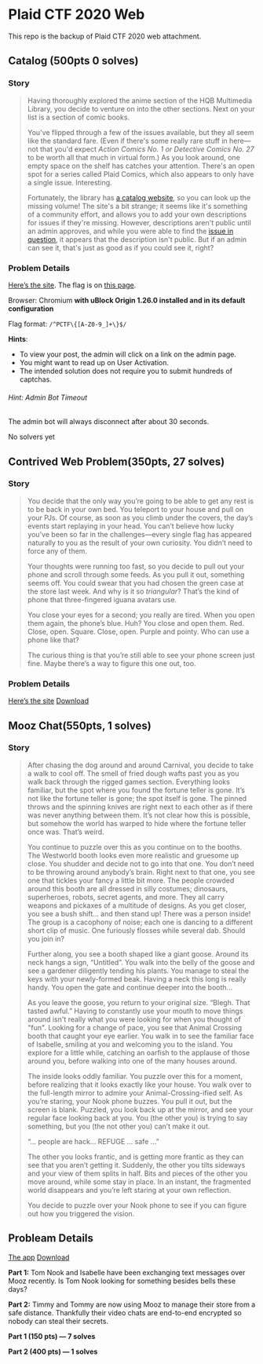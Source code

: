 #	Plaid CTF 2020 Web

This repo is the backup of Plaid CTF 2020 web attachment.



##	Catalog (500pts 0 solves)

###	Story

> Having thoroughly explored the anime section of the HQB Multimedia Library, you decide to venture on into the other sections. Next on your list is a section of comic books.
>
> You've flipped through a few of the issues available, but they all seem like the standard fare. (Even if there's some really rare stuff in here—not that you'd expect *Action Comics No. 1 or Detective Comics No. 27* to be worth all that much in virtual form.) As you look around, one empty space on the shelf has catches your attention. There's an open spot for a series called Plaid Comics, which also appears to only have a single issue. Interesting.
>
> Fortunately, the library has [a catalog website](http://catalog.pwni.ng/), so you can look up the missing volume! The site's a bit strange; it seems like it's something of a community effort, and allows you to add your own descriptions for issues if they're missing. However, descriptions aren't public until an admin approves, and while you were able to find the [issue in question](http://catalog.pwni.ng/issue.php?id=3), it appears that the description isn't public. But if an admin can see it, that's just as good as if you could see it, right?



###	Problem Details

[Here’s the site](http://catalog.pwni.ng/). The flag is on [this page](http://catalog.pwni.ng/issue.php?id=3).

Browser: Chromium **with uBlock Origin 1.26.0 installed and in its default configuration**

Flag format: `/^PCTF\{[A-Z0-9_]+\}$/`

**Hints**:

- To view your post, the admin will click on a link on the admin page.
- You might want to read up on User Activation.
- The intended solution does not require you to submit hundreds of captchas.

###### Hint: Admin Bot Timeout

The admin bot will always disconnect after about 30 seconds.

No solvers yet



##	Contrived Web Problem(350pts, 27 solves)

###	Story

> You decide that the only way you’re going to be able to get any rest is to be back in your own bed. You teleport to your house and pull on your PJs. Of course, as soon as you climb under the covers, the day’s events start replaying in your head. You can’t believe how lucky you’ve been so far in the challenges—every single flag has appeared naturally to you as the result of your own curiosity. You didn’t need to force any of them.
>
> Your thoughts were running too fast, so you decide to pull out your phone and scroll through some feeds. As you pull it out, something seems off. You could swear that you had chosen the green case at the store last week. And why is it so *triangular*? That’s the kind of phone that three-fingered iguana avatars use.
>
> You close your eyes for a second; you really are tired. When you open them again, the phone’s blue. Huh? You close and open them. Red. Close, open. Square. Close, open. Purple and pointy. Who can use a phone like that?
>
> The curious thing is that you’re still able to see your phone screen just fine. Maybe there’s a way to figure this one out, too.



###	Problem Details

[Here’s the site](http://contrived.pwni.ng/) [Download](./contrived.tgz)



##	Mooz Chat(550pts, 1 solves)

###	Story

> After chasing the dog around and around Carnival, you decide to take a walk to cool off. The smell of fried dough wafts past you as you walk back through the rigged games section. Everything looks familiar, but the spot where you found the fortune teller is gone. It’s not like the fortune teller is gone; the spot itself is gone. The pinned throws and the spinning knives are right next to each other as if there was never anything between them. It’s not clear how this is possible, but somehow the world has warped to hide where the fortune teller once was. That’s weird.
>
> You continue to puzzle over this as you continue on to the booths. The Westworld booth looks even more realistic and gruesome up close. You shudder and decide not to go into that one. You don’t need to be throwing around anybody’s brain. Right next to that one, you see one that tickles your fancy a little bit more. The people crowded around this booth are all dressed in silly costumes; dinosaurs, superheroes, robots, secret agents, and more. They all carry weapons and pickaxes of a multitude of designs. As you get closer, you see a bush shift… and then stand up! There was a person inside! The group is a cacophony of noise; each one is dancing to a different short clip of music. One furiously flosses while several dab. Should you join in?
>
> Further along, you see a booth shaped like a giant goose. Around its neck hangs a sign, “Untitled”. You walk into the belly of the goose and see a gardener diligently tending his plants. You manage to steal the keys with your newly-formed beak. Having a neck this long is really handy. You open the gate and continue deeper into the booth…
>
> As you leave the goose, you return to your original size. “Blegh. That tasted awful.” Having to constantly use your mouth to move things around isn't really what you were looking for when you thought of "fun". Looking for a change of pace, you see that Animal Crossing booth that caught your eye earlier. You walk in to see the familiar face of Isabelle, smiling at you and welcoming you to the island. You explore for a little while, catching an oarfish to the applause of those around you, before walking into one of the many houses around.
>
> The inside looks oddly familiar. You puzzle over this for a moment, before realizing that it looks exactly like your house. You walk over to the full-length mirror to admire your Animal-Crossing-ified self. As you’re staring, your Nook phone buzzes. You pull it out, but the screen is blank. Puzzled, you look back up at the mirror, and see your regular face looking back at you. You (the other you) is trying to say something, but you (the not other you) can’t make it out.
>
> “... people are hack… REFUGE … safe …”
>
> The other you looks frantic, and is getting more frantic as they can see that you aren’t getting it. Suddenly, the other you tilts sideways and your view of them splits in half. Bits and pieces of the other you move around, while some stay in place. In an instant, the fragmented world disappears and you’re left staring at your own reflection.
>
> You decide to puzzle over your Nook phone to see if you can figure out how you triggered the vision.



##	Probleam Details

[The app](https://chat.mooz.pwni.ng/) [Download](./mooz_chat.tar.gz)

**Part 1:** Tom Nook and Isabelle have been exchanging text messages over Mooz recently. Is Tom Nook looking for something besides bells these days?

**Part 2:** Timmy and Tommy are now using Mooz to manage their store from a safe distance. Thankfully their video chats are end-to-end encrypted so nobody can steal their secrets.

**Part 1 (150 pts) — 7 solves**

**Part 2 (400 pts) — 1 solves**